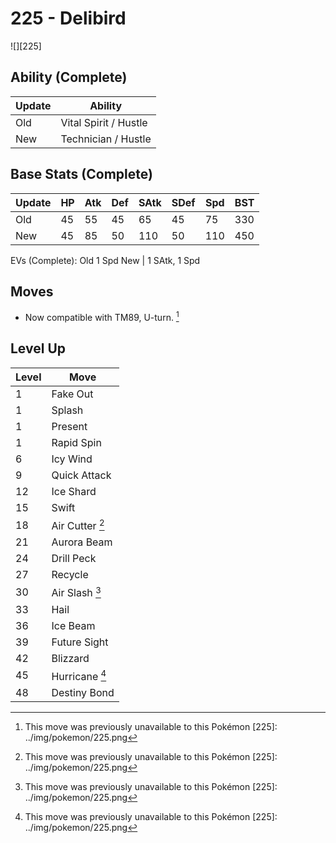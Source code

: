 # 225 - Delibird
![][225]

## Ability (Complete)

Update | Ability
---    | ---
Old    | Vital Spirit / Hustle
New    | Technician / Hustle

## Base Stats (Complete)

Update | HP | Atk | Def | SAtk | SDef | Spd | BST
---    | ---| --- | --- | ---  | ---  | --- | ---
Old    | 45 |  55 |  45 |  65  |  45  |  75  |  330
New    | 45 |  85 |  50 |  110  |  50  |  110  |  450

EVs (Complete):
Old     1 Spd
New    | 1 SAtk, 1 Spd

## Moves

 - Now compatible with TM89, U-turn. [^1]

## Level Up

Level | Move
---   | ---
  1   | Fake Out
  1   | Splash
  1   | Present
  1   | Rapid Spin
  6   | Icy Wind
  9   | Quick Attack
 12   | Ice Shard
 15   | Swift
 18   | Air Cutter [^1]
 21   | Aurora Beam
 24   | Drill Peck
 27   | Recycle
 30   | Air Slash [^1]
 33   | Hail
 36   | Ice Beam
 39   | Future Sight
 42   | Blizzard
 45   | Hurricane [^1]
 48   | Destiny Bond

[^1]: This move was previously unavailable to this Pokémon
[225]: ../img/pokemon/225.png

